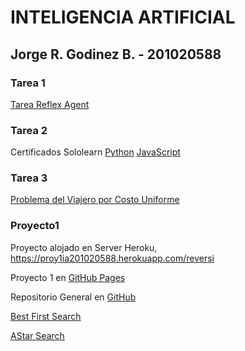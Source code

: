 # INTELIGENCIA ARTIFICIAL
## Jorge R. Godinez B. - 201020588

### Tarea 1 
[Tarea Reflex Agent](https://georgeno1ukno.github.io/IA1_201020588/AgenteInteligente/01_reflex_agent.html)

### Tarea 2
Certificados Sololearn [Python](https://georgeno1ukno.github.io/IA1_201020588/Certificados/cert-20901012-1024.pdf) [JavaScript](https://georgeno1ukno.github.io/IA1_201020588/Certificados/cert-20901012-1024.pdf)


### Tarea 3
[Problema del Viajero por Costo Uniforme](https://georgeno1ukno.github.io/IA1_201020588/ProblemaViajero/201020588.pdf)

### Proyecto1
Proyecto alojado en Server Heroku, https://proy1ia201020588.herokuapp.com/reversi 

Proyecto 1  en [GitHub Pages](https://georgeno1ukno.github.io/IA1_201020588/Proyecto1/Reversi.html)

Repositorio General en [GitHub](https://github.com/georgeno1ukno/IA1_201020588)


[Best First Search](https://luisespino.github.io/artificial_intelligence_js/04_bestfirst.html)

[AStar Search](https://luisespino.github.io/artificial_intelligence_js/05_astar.html)
